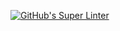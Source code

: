 [![GitHub's Super Linter](https://github.com/<GraceSilvaroli>/<Unit1-02-HTML-Images>/workflows/GitHub's%20Super%20Linter/badge.svg)](https://github.com/<OWNER>/<Unit1-02-HTML-Images>/actions)